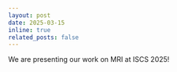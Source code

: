 ```yaml
---
layout: post
date: 2025-03-15
inline: true
related_posts: false
---
```


We are presenting our work on MRI at ISCS 2025!